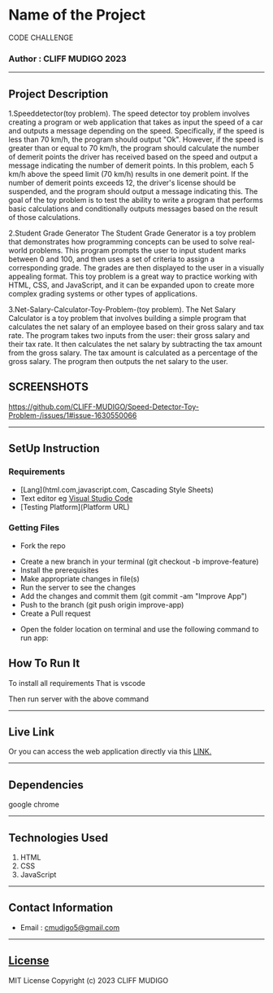 # Name of the Project
CODE CHALLENGE

### Author : CLIFF MUDIGO 2023
****
## Project Description
1.Speeddetector(toy problem).
The speed detector toy problem involves creating a program or web application that takes as input the speed of a car and outputs a message depending on the speed. Specifically, if the speed is less than 70 km/h, the program should output "Ok". However, if the speed is greater than or equal to 70 km/h, the program should calculate the number of demerit points the driver has received based on the speed and output a message indicating the number of demerit points. In this problem, each 5 km/h above the speed limit (70 km/h) results in one demerit point. If the number of demerit points exceeds 12, the driver's license should be suspended, and the program should output a message indicating this. The goal of the toy problem is to test the ability to write a program that performs basic calculations and conditionally outputs messages based on the result of those calculations.

2.Student Grade Generator
The Student Grade Generator is a toy problem that demonstrates how programming concepts can be used to solve real-world problems. This program prompts the user to input student marks between 0 and 100, and then uses a set of criteria to assign a corresponding grade. The grades are then displayed to the user in a visually appealing format. This toy problem is a great way to practice working with HTML, CSS, and JavaScript, and it can be expanded upon to create more complex grading systems or other types of applications.

3.Net-Salary-Calculator-Toy-Problem-(toy problem).
The Net Salary Calculator is a toy problem that involves building a simple program that calculates the net salary of an employee based on their gross salary and tax rate. The program takes two inputs from the user: their gross salary and their tax rate. It then calculates the net salary by subtracting the tax amount from the gross salary. The tax amount is calculated as a percentage of the gross salary. The program then outputs the net salary to the user.
## SCREENSHOTS
https://github.com/CLIFF-MUDIGO/Speed-Detector-Toy-Problem-/issues/1#issue-1630550066


********
## SetUp Instruction
### Requirements
* [Lang](html.com,javascript.com, 
Cascading Style Sheets)
* Text editor eg [Visual Studio Code](https://code.visualstudio.com/download)
* [Testing Platform](Platform URL)


### Getting Files
* Fork the repo
- Create a new branch in your terminal (git checkout -b improve-feature)
- Install the prerequisites
- Make appropriate changes in file(s)
- Run the server to see the changes
- Add the changes and commit them (git commit -am "Improve App")
- Push to the branch (git push origin improve-app)
- Create a Pull request
* Open the folder location on terminal and use the following command to run app:

## How To Run It

To install all requirements That is vscode


Then run server with the above command
*****
## Live Link
Or you can access the web application directly via this [LINK.](https://endearing-kitsune-ec3feb.netlify.app/)
*****
## Dependencies
google
chrome
*****
## Technologies Used
1. HTML
2. CSS
3. JavaScript
*****
## Contact Information
* Email : cmudigo5@gmail.com
*****
## [License](LICENSE)
MIT License
Copyright (c) 2023 CLIFF MUDIGO